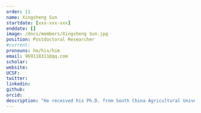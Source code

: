 ```yaml
---
order: 11
name: Xingsheng Sun
startdate: [xxx-xxx-xxx]
enddate: []
image: /docs/members/Xingsheng Sun.jpg
position: Postdoctoral Researcher
#current:
pronouns: he/his/him
email: 969118311@qq.com
scholar: 
website:
UCSF:
twitter: 
linkedin:
github:
orcid: 
description: "He received his Ph.D. from South China Agricultural University in 2023. And the research field is toxicology and endoplasmic reticulum stress. He joined Wang Lab as a visiting student in Jan. 2024. Now he work on the role of G protein-coupled receptors in cardiovascular disease."
---
```


